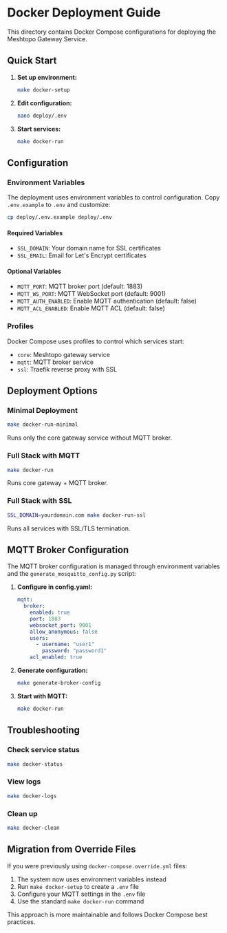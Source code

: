 # Docker Deployment Guide

This directory contains Docker Compose configurations for deploying the Meshtopo Gateway Service.

## Quick Start

1. **Set up environment:**

   ```bash
   make docker-setup
   ```

2. **Edit configuration:**

   ```bash
   nano deploy/.env
   ```

3. **Start services:**

   ```bash
   make docker-run
   ```

## Configuration

### Environment Variables

The deployment uses environment variables to control configuration. Copy `.env.example` to `.env` and customize:

```bash
cp deploy/.env.example deploy/.env
```

#### Required Variables

- `SSL_DOMAIN`: Your domain name for SSL certificates
- `SSL_EMAIL`: Email for Let's Encrypt certificates

#### Optional Variables

- `MQTT_PORT`: MQTT broker port (default: 1883)
- `MQTT_WS_PORT`: MQTT WebSocket port (default: 9001)
- `MQTT_AUTH_ENABLED`: Enable MQTT authentication (default: false)
- `MQTT_ACL_ENABLED`: Enable MQTT ACL (default: false)

### Profiles

Docker Compose uses profiles to control which services start:

- `core`: Meshtopo gateway service
- `mqtt`: MQTT broker service
- `ssl`: Traefik reverse proxy with SSL

## Deployment Options

### Minimal Deployment

```bash
make docker-run-minimal
```

Runs only the core gateway service without MQTT broker.

### Full Stack with MQTT

```bash
make docker-run
```

Runs core gateway + MQTT broker.

### Full Stack with SSL

```bash
SSL_DOMAIN=yourdomain.com make docker-run-ssl
```

Runs all services with SSL/TLS termination.

## MQTT Broker Configuration

The MQTT broker configuration is managed through environment variables and the `generate_mosquitto_config.py` script:

1. **Configure in config.yaml:**

   ```yaml
   mqtt:
     broker:
       enabled: true
       port: 1883
       websocket_port: 9001
       allow_anonymous: false
       users:
         - username: "user1"
           password: "password1"
       acl_enabled: true
   ```

2. **Generate configuration:**

   ```bash
   make generate-broker-config
   ```

3. **Start with MQTT:**

   ```bash
   make docker-run
   ```

## Troubleshooting

### Check service status

```bash
make docker-status
```

### View logs

```bash
make docker-logs
```

### Clean up

```bash
make docker-clean
```

## Migration from Override Files

If you were previously using `docker-compose.override.yml` files:

1. The system now uses environment variables instead
2. Run `make docker-setup` to create a `.env` file
3. Configure your MQTT settings in the `.env` file
4. Use the standard `make docker-run` command

This approach is more maintainable and follows Docker Compose best practices.
